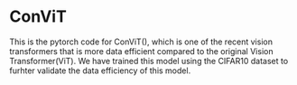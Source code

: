 # ConViT

This is the pytorch code for ConViT(), which is one of the recent vision transformers that is more data efficient compared to the original Vision Transformer(ViT). 
We have trained this model using the CIFAR10 dataset to furhter validate the data efficiency of this model. 

